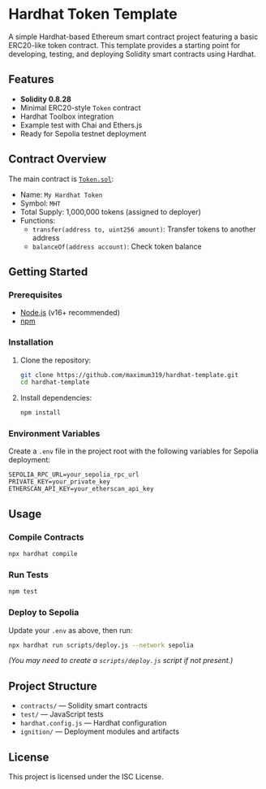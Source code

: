 # Hardhat Token Template

A simple Hardhat-based Ethereum smart contract project featuring a basic ERC20-like token contract. This template provides a starting point for developing, testing, and deploying Solidity smart contracts using Hardhat.

## Features
- **Solidity 0.8.28**
- Minimal ERC20-style `Token` contract
- Hardhat Toolbox integration
- Example test with Chai and Ethers.js
- Ready for Sepolia testnet deployment

## Contract Overview
The main contract is [`Token.sol`](contracts/Token.sol):
- Name: `My Hardhat Token`
- Symbol: `MHT`
- Total Supply: 1,000,000 tokens (assigned to deployer)
- Functions:
  - `transfer(address to, uint256 amount)`: Transfer tokens to another address
  - `balanceOf(address account)`: Check token balance

## Getting Started

### Prerequisites
- [Node.js](https://nodejs.org/) (v16+ recommended)
- [npm](https://www.npmjs.com/)

### Installation
1. Clone the repository:
   ```bash
   git clone https://github.com/maximum319/hardhat-template.git
   cd hardhat-template
   ```
2. Install dependencies:
   ```bash
   npm install
   ```

### Environment Variables
Create a `.env` file in the project root with the following variables for Sepolia deployment:
```
SEPOLIA_RPC_URL=your_sepolia_rpc_url
PRIVATE_KEY=your_private_key
ETHERSCAN_API_KEY=your_etherscan_api_key
```

## Usage

### Compile Contracts
```bash
npx hardhat compile
```

### Run Tests
```bash
npm test
```

### Deploy to Sepolia
Update your `.env` as above, then run:
```bash
npx hardhat run scripts/deploy.js --network sepolia
```
*(You may need to create a `scripts/deploy.js` script if not present.)*

## Project Structure
- `contracts/` — Solidity smart contracts
- `test/` — JavaScript tests
- `hardhat.config.js` — Hardhat configuration
- `ignition/` — Deployment modules and artifacts

## License

This project is licensed under the ISC License. 